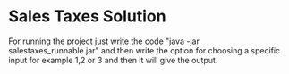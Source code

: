 # Sales Taxes Solution

For running the project just write the code "java -jar salestaxes_runnable.jar" and then write the option 
for choosing a specific input for example 1,2 or 3 and then it will give the output.
